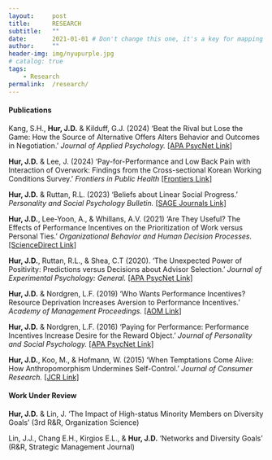 ```yaml
---
layout:     post
title:      RESEARCH
subtitle:   ""
date:       2021-01-01 # Don't change this one, it's a key for mapping
author:     ""
header-img: img/nyupurple.jpg
# catalog: true
tags:
    - Research
permalink:  /research/
---
```


#### Publications

Kang, S.H., **Hur, J.D.** & Kilduff, G.J. (2024) ‘Beat the Rival but Lose the Game: How the Source of Alternative Offers Alters Behavior and Outcomes in Negotiation.’ *Journal of Applied Psychology.* [[APA PsycNet Link]](https://psycnet.apa.org/record/2024-18620-001?doi=1)

**Hur, J.D.** & Lee, J. (2024) ‘Pay-for-Performance and Low Back Pain with Interaction of Overwork: Findings from the Cross-sectional Korean Working Conditions Survey.’ *Frontiers in Public Health* [[Frontiers Link]](https://www.frontiersin.org/journals/public-health/articles/10.3389/fpubh.2024.1364859/full)

**Hur, J.D.** & Ruttan, R.L. (2023) ‘Beliefs about Linear Social Progress.’ *Personality and Social Psychology Bulletin.* [[SAGE Journals Link]](https://journals.sagepub.com/doi/full/10.1177/01461672231158843)

**Hur, J.D.**, Lee-Yoon, A., & Whillans, A.V. (2021) ‘Are They Useful? The Effects of Performance Incentives on the Prioritization of Work versus Personal Ties.’ *Organizational Behavior and Human Decision Processes.* [[ScienceDirect Link]](https://www.sciencedirect.com/science/article/pii/S0749597821000492)

**Hur, J.D.**, Ruttan, R.L., & Shea, C.T (2020). ‘The Unexpected Power of Positivity: Predictions versus Decisions about Advisor Selection.’ *Journal of Experimental Psychology: General.* [[APA PsycNet Link]](https://psycnet.apa.org/record/2020-18215-001)

**Hur, J.D.** & Nordgren, L.F. (2019) ‘Who Wants Performance Incentives? Resource Deprivation Increases Aversion to Performance Incentives.’ *Academy of Management Proceedings.* [[AOM Link]](https://journals.aom.org/doi/abs/10.5465/AMBPP.2019.11425abstract)

**Hur, J.D.** & Nordgren, L.F. (2016) ‘Paying for Performance: Performance Incentives Increase Desire for the Reward Object.’ *Journal of Personality and Social Psychology.* [[APA PsycNet Link]](https://psycnet.apa.org/fulltext/2016-34473-001.html)

**Hur, J.D.**, Koo, M., & Hofmann, W. (2015) ‘When Temptations Come Alive: How Anthropomorphism Undermines Self-Control.’ *Journal of Consumer Research.* [[JCR Link]](https://academic.oup.com/jcr/article/42/2/340/1817421)

#### Work Under Review

**Hur, J.D.** & Lin, J. ‘The Impact of High-status Minority Members on Diversity Goals’ (3rd R&R, Organization Science)

Lin, J.J., Chang E.H., Kirgios E.L., & **Hur, J.D.** ‘Networks and Diversity Goals’ (R&R, Strategic Management Journal)
